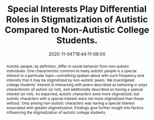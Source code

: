 ---
# Documentation: https://wowchemy.com/docs/managing-content/

title: "Special Interests Play Differential Roles in Stigmatization of Autistic Compared to Non-Autistic College Students. "
authors: [K.M. Stockwell, S. Bottini, J. Gillis, and V. Jaswal]
date: 2020-11-04T18:44:11-08:00
doi: ""

# Schedule page publish date (NOT publication's date).
publishDate: 2020-06-01T18:44:11-08:00

# Publication type.
# Legend: 0 = Uncategorized; 1 = Conference paper; 2 = Journal article;
# 3 = Preprint / Working Paper; 4 = Report; 5 = Book; 6 = Book section;
# 7 = Thesis; 8 = Patent
publication_types: ["1"]

# Publication name and optional abbreviated publication name.
publication: _Internationals Society for Autism Research_
publication_short: "INSAR"

abstract: "Autistic people, by definition, differ in social behavior from non-autistic individuals. One characteristic common to many autistic people is a special interest in a particular topic—something spoken about with such frequency and intensity that it may be stigmatized by non-autistic peers. We investigated college students’ interest in interacting with peers described as behaving in ways characteristic of autism (or not), and additionally described as having a special interest (or not). As expected, autistic characters were more stigmatized, but autistic characters with a special interest were not more stigmatized than those without. Only among non-autistic characters was having a special interest associated with greater stigmatization. Findings give further insight into factors influencing the stigmatization of autistic college students."

# Summary. An optional shortened abstract.
summary: ""

tags: []
categories: []
featured: false

# Custom links (optional).
#   Uncomment and edit lines below to show custom links.
# links:
# - name: Follow
#   url: https://twitter.com
#   icon_pack: fab
#   icon: twitter

url_pdf:
url_code:
url_dataset:
url_poster:
url_project:
url_slides:
url_source:
url_video: https://www.youtube.com/watch?v=XBiDf5DdHBA&t=2s

# Featured image
# To use, add an image named `featured.jpg/png` to your page's folder. 
# Focal points: Smart, Center, TopLeft, Top, TopRight, Left, Right, BottomLeft, Bottom, BottomRight.
image:
  caption: ""
  focal_point: ""
  preview_only: false

# Associated Projects (optional).
#   Associate this publication with one or more of your projects.
#   Simply enter your project's folder or file name without extension.
#   E.g. `internal-project` references `content/project/internal-project/index.md`.
#   Otherwise, set `projects: []`.
projects: []

# Slides (optional).
#   Associate this publication with Markdown slides.
#   Simply enter your slide deck's filename without extension.
#   E.g. `slides: "example"` references `content/slides/example/index.md`.
#   Otherwise, set `slides: ""`.
slides: ""
---